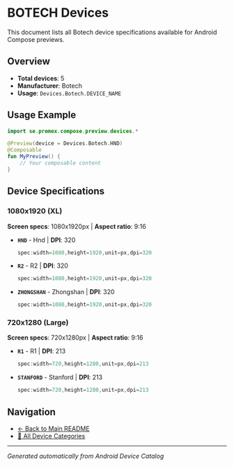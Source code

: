 # BOTECH Devices

This document lists all Botech device specifications available for Android Compose previews.

## Overview

- **Total devices**: 5
- **Manufacturer**: Botech
- **Usage**: `Devices.Botech.DEVICE_NAME`

## Usage Example

```kotlin
import se.premex.compose.preview.devices.*

@Preview(device = Devices.Botech.HND)
@Composable
fun MyPreview() {
    // Your composable content
}
```

## Device Specifications

### 1080x1920 (XL)

**Screen specs**: 1080x1920px | **Aspect ratio**: 9:16

- **`HND`** - Hnd | **DPI**: 320
  ```kotlin
  spec:width=1080,height=1920,unit=px,dpi=320
  ```

- **`R2`** - R2 | **DPI**: 320
  ```kotlin
  spec:width=1080,height=1920,unit=px,dpi=320
  ```

- **`ZHONGSHAN`** - Zhongshan | **DPI**: 320
  ```kotlin
  spec:width=1080,height=1920,unit=px,dpi=320
  ```

### 720x1280 (Large)

**Screen specs**: 720x1280px | **Aspect ratio**: 9:16

- **`R1`** - R1 | **DPI**: 213
  ```kotlin
  spec:width=720,height=1280,unit=px,dpi=213
  ```

- **`STANFORD`** - Stanford | **DPI**: 213
  ```kotlin
  spec:width=720,height=1280,unit=px,dpi=213
  ```

## Navigation

- [← Back to Main README](../../README.md)
- [📱 All Device Categories](../README.md)

---
*Generated automatically from Android Device Catalog*
